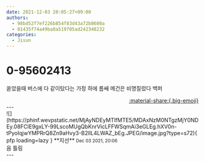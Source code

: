 ```yaml
---
date: 2021-12-03 20:05:27+09:00
authors:
  - 98bd52f7ef226b854f83d43a72b0600a
  - 01435f74a49ba8a519705ad242348232
categories:
  - Jisun
---
```


# 0-95602413

<div class="post-container" markdown="1">
<div class="content-container md-sidebar__scrollwrap" markdown="1">

쏟았을때 버스에 다 같이탔다는 가정 하에 롬쌔 메건은 비명질렀다 백퍼

</div>
</div>

<div style="text-align: right;" markdown="1">
<a href="https://weverse.io/fromis9/fanpost/0-95602413" style="text-align: right;">:material-share:{.big-emoji}</a>
</div>
---

<div class="comments-container md-sidebar__scrollwrap" markdown="1">
<div class="comment" markdown="1">
<div class='id-container' markdown="1">
![](https://phinf.wevpstatic.net/MjAyNDEyMTlfMTE5/MDAxNzM0NTgzMjY0NDEy.08FClE9gxLY-99LscoMUgQbKnrVicLFFWSqmAi3eGLEg.hXV0n-tPyoIqjwYMPRrQ8Zn9aHvy3-B2llL4LWAZ_bEg.JPEG/image.jpg?type=s72){ pfp loading=lazy }
**<span class="artist">지선</span>** <small>Dec 03 2021, 20:06</small><br>
</div>
<div class='comment-body' markdown="1">
음 틀림
</div>
</div>
</div>
---
